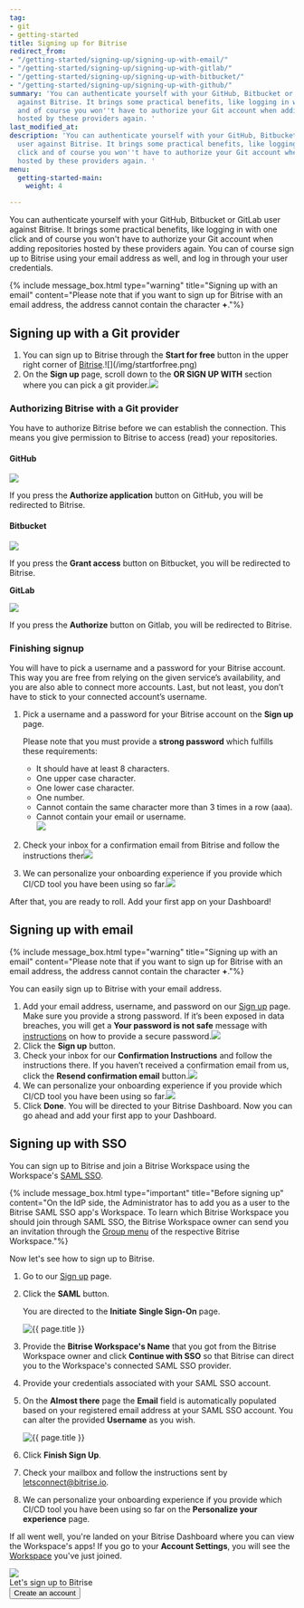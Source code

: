 ```yaml
---
tag:
- git
- getting-started
title: Signing up for Bitrise
redirect_from:
- "/getting-started/signing-up/signing-up-with-email/"
- "/getting-started/signing-up/signing-up-with-gitlab/"
- "/getting-started/signing-up/signing-up-with-bitbucket/"
- "/getting-started/signing-up/signing-up-with-github/"
summary: 'You can authenticate yourself with your GitHub, Bitbucket or GitLab user
  against Bitrise. It brings some practical benefits, like logging in with one click
  and of course you won''t have to authorize your Git account when adding repositories
  hosted by these providers again. '
last_modified_at: 
description: 'You can authenticate yourself with your GitHub, Bitbucket or GitLab
  user against Bitrise. It brings some practical benefits, like logging in with one
  click and of course you won''t have to authorize your Git account when adding repositories
  hosted by these providers again. '
menu:
  getting-started-main:
    weight: 4

---
```

You can authenticate yourself with your GitHub, Bitbucket or GitLab user against Bitrise. It brings some practical benefits, like logging in with one click and of course you won't have to authorize your Git account when adding repositories hosted by these providers again. You can of course sign up to Bitrise using your email address as well, and log in through your user credentials.

{% include message_box.html type="warning" title="Signing up with an email" content="Please note that if you want to sign up for Bitrise with an email address, the address cannot contain the character **+**."%}

## Signing up with a Git provider

1. You can sign up to Bitrise through the **Start for free** button in the upper right corner of [Bitrise](https://www.bitrise.io/ "https://www.bitrise.io/").![](/img/startforfree.png)
2. On the **Sign up** page, scroll down to the **OR SIGN UP WITH** section where you can pick a git provider.![](/img/signuppage.png)

### Authorizing Bitrise with a Git provider

You have to authorize Bitrise before we can establish the connection. This means you give permission to Bitrise to access (read) your repositories.

#### GitHub

![](/img/authorize-github.png)

If you press the **Authorize application** button on GitHub, you will be redirected to Bitrise.

#### Bitbucket

![](/img/authorize-bitbucket.png)

If you press the **Grant access** button on Bitbucket, you will be redirected to Bitrise.

**GitLab**

![](/img/authorize-gitlab.png)

If you press the **Authorize** button on Gitlab, you will be redirected to Bitrise.

### Finishing signup

You will have to pick a username and a password for your Bitrise account. This way you are free from relying on the given service’s availability, and you are also able to connect more accounts. Last, but not least, you don’t have to stick to your connected account’s username.

1. Pick a username and a password for your Bitrise account on the **Sign up** page.

   Please note that you must provide a **strong password** which fulfills these requirements:
   * It should have at least 8 characters.
   * One upper case character.
   * One lower case character.
   * One number.
   * Cannot contain the same character more than 3 times in a row (aaa).
   * Cannot contain your email or username.  
     ![](/img/signuppage-1.png)
2. Check your inbox for a confirmation email from Bitrise and follow the instructions ther![](/img/checkyourinbox.png)
3. We can personalize your onboarding experience if you provide which CI/CD tool you have been using so far.![](/img/personalize.png)

After that, you are ready to roll. Add your first app on your Dashboard!

## Signing up with email

{% include message_box.html type="warning" title="Signing up with an email" content="Please note that if you want to sign up for Bitrise with an email address, the address cannot contain the character **+**."%}

You can easily sign up to Bitrise with your email address.

1. Add your email address, username, and password on our [Sign up](https://app.bitrise.io/users/sign_up "https://app.bitrise.io/users/sign_up") page. Make sure you provide a strong password. If it’s been exposed in data breaches, you will get a **Your password is not safe** message with [instructions](https://haveibeenpwned.com/Passwords "https://haveibeenpwned.com/Passwords") on how to provide a secure password.![](/img/signuppage-1.png)
2. Click the **Sign up** button.
3. Check your inbox for our **Confirmation Instructions** and follow the instructions there. If you haven’t received a confirmation email from us, click the **Resend confirmation email** button.![](/img/checkyourinbox.png)
4. We can personalize your onboarding experience if you provide which CI/CD tool you have been using so far.![](/img/personalize.png)
5. Click **Done**. You will be directed to your Bitrise Dashboard. Now you can go ahead and add your first app to your Dashboard.

## Signing up with SSO

You can sign up to Bitrise and join a Bitrise Workspace using the Workspace's [SAML SSO](/team-management/organizations/saml-sso-in-organizations/).

{% include message_box.html type="important" title="Before signing up" content="On the IdP side, the Administrator has to add you as a user to the Bitrise SAML SSO app's Workspace. To learn which Bitrise Workspace you should join through SAML SSO, the Bitrise Workspace owner can send you an invitation through the [Group menu](/team-management/organizations/members-organizations/#adding-members-to-organizations) of the respective Bitrise Workspace."%}

Now let's see how to sign up to Bitrise.

1. Go to our [Sign up](https://app.bitrise.io/users/sign_up) page.
2. Click the **SAML** button.

   You are directed to the **Initiate** **Single Sign-On** page.

   ![{{ page.title }}](/img/saml-sso-sign-up.jpg)
3. Provide the **Bitrise Workspace's Name** that you got from the Bitrise Workspace owner and click **Continue with SSO** so that Bitrise can direct you to the Workspace's connected SAML SSO provider.
4. Provide your credentials associated with your SAML SSO account.
5. On the **Almost there** page the **Email** field is automatically populated based on your registered email address at your SAML SSO account. You can alter the provided **Username** as you wish.

   ![{{ page.title }}](/img/signup-saml-almost-there-1.jpg)
6. Click **Finish Sign Up**.
7. Check your mailbox and follow the instructions sent by letsconnect@bitrise.io.
8. We can personalize your onboarding experience if you provide which CI/CD tool you have been using so far on the **Personalize your experience** page.

If all went well, you're landed on your Bitrise Dashboard where you can view the Workspace's apps! If you go to your **Account Settings**, you will see the [Workspace]() you've just joined.

<div class="banner">
<img src="/assets/images/banner-bg-888x170.png" style="border: none;">
<div class="deploy-text">Let's sign up to Bitrise</div>
<a target="_blank" href="https://app.bitrise.io/users/sign_up"><button class="button">Create an account</button></a>
</div>
